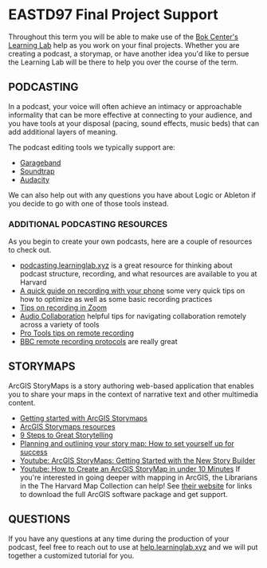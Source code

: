# EASTD97 Final Project Support

Throughout this term you will be able to make use of the [Bok Center's Learning Lab](https://bokcenter.harvard.edu/learning-lab) help as you work on your final projects. Whether you are creating a podcast, a storymap, or have another idea you'd like to persue the Learning Lab will be there to help you over the course of the term.

## PODCASTING
In a podcast, your voice will often achieve an intimacy or approachable informality that can be more effective at connecting to your audience, and you have tools at your disposal (pacing, sound effects, music beds) that can add additional layers of meaning.

The podcast editing tools we typically support are:
* [Garageband](http://resources.learninglab.xyz/simple/projects/eastd97ab/garageband)
* [Soundtrap](http://resources.learninglab.xyz/simple/projects/eastd97ab/soundtrap)
* [Audacity](http://resources.learninglab.xyz/simple/projects/eastd97ab/audacity)

We can also help out with any questions you have about Logic or Ableton if you decide to go with one of those tools instead.

### ADDITIONAL PODCASTING RESOURCES
As you begin to create your own podcasts, here are a couple of resources to check out.
* [podcasting.learninglab.xyz](http://podcasting.learninglab.xyz) is a great resource for thinking about podcast structure, recording, and what resources are available to you at Harvard
* [A quick guide on recording with your phone](https://sites.google.com/g.harvard.edu/ll-podcasting/recording?authuser=0) some very quick tips on how to optimize as well as some basic recording practices
* [Tips on recording in Zoom](http://resources.learninglab.xyz/simple/projects/eastd97ab/capturing-in-zoom)
* [Audio Collaboration](http://resources.learninglab.xyz/simple/projects/eastd97ab/audio-collaboration) helpful tips for navigating collaboration remotely across a variety of tools
* [Pro Tools tips on remote recording](https://www.pro-tools-expert.com/production-expert-1/2020/3/31/case-study-how-to-remote-record-during-the-covid-19-lockdown)
* [BBC remote recording protocols](https://www.bbc.com/news/business-26256502) are really great

## STORYMAPS
ArcGIS StoryMaps is a story authoring web-based application that enables you to share your maps in the context of narrative text and other multimedia content. 
* [Getting started with ArcGIS Storymaps](https://doc.arcgis.com/en/arcgis-storymaps/get-started/what-is-arcgis-storymaps.htm)
* [ArcGIS Storymaps resources](https://www.esri.com/en-us/arcgis/products/arcgis-storymaps/resources)
* [9 Steps to Great Storytelling](https://storymaps.arcgis.com/stories/429bc4eed5f145109e603c9711a33407)
* [Planning and outlining your story map: How to set yourself up for success](https://www.esri.com/arcgis-blog/products/arcgis-storymaps/sharing-collaboration/planning-and-outlining-your-story-map-how-to-set-yourself-up-for-success/)
* [Youtube: ArcGIS StoryMaps: Getting Started with the New Story Builder](https://youtu.be/t_oFnIIJA-A)
* [Youtube: How to Create an ArcGIS StoryMap in under 10 Minutes](https://youtu.be/aVPUQTRrdfU)
If you're interested in going deeper with mapping in ArcGIS, the Librarians in the The Harvard Map Collection can help! See [their website](https://library.harvard.edu/services-tools/digital-mapping-and-gis-support) for links to download the full ArcGIS software package and get support.

## QUESTIONS
If you have any questions at any time during the production of your podcast, feel free to reach out to use at [help.learninglab.xyz](http://help.learninglab.xyz) and we will put together a customized tutorial for you.
